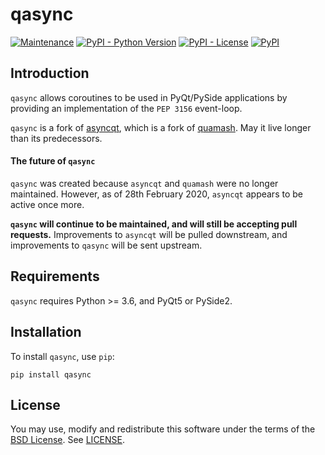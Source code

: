 # qasync

[![Maintenance](https://img.shields.io/maintenance/yes/2020)](https://pypi.org/project/qasync)
[![PyPI - Python Version](https://img.shields.io/pypi/pyversions/qasync)](https://pypi.org/project/qasync)
[![PyPI - License](https://img.shields.io/pypi/l/qasync)](/LICENSE)
[![PyPI](https://img.shields.io/pypi/v/qasync)](https://pypi.org/project/qasync)

## Introduction

`qasync` allows coroutines to be used in PyQt/PySide applications by providing an implementation of the `PEP 3156` event-loop. 

`qasync` is a fork of [asyncqt](https://github.com/gmarull/asyncqt), which is a fork of [quamash](https://github.com/harvimt/quamash). May it live longer than its predecessors. 

#### The future of `qasync`

`qasync` was created because `asyncqt` and `quamash` were no longer maintained. However, as of 28th February 2020, `asyncqt` appears to be active once more. 

**`qasync` will continue to be maintained, and will still be accepting pull requests.** Improvements to `asyncqt` will be pulled downstream, and improvements to `qasync` will be sent upstream.

## Requirements

`qasync` requires Python >= 3.6, and PyQt5 or PySide2.

## Installation

To install `qasync`, use `pip`:

```
pip install qasync
```

## License

You may use, modify and redistribute this software under the terms of the [BSD License](http://opensource.org/licenses/BSD-2-Clause). See [LICENSE](/LICENSE).
